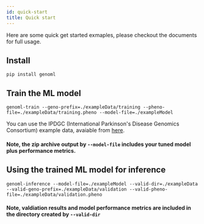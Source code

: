 ```yaml
---
id: quick-start
title: Quick start
---
```


Here are some quick get started exmaples, please checkout the documents for full usage.

## Install 
~~~~
pip install genoml
~~~~

## Train the ML model 
~~~~
genoml-train --geno-prefix=./exampleData/training --pheno-file=./exampleData/training.pheno --model-file=./exampleModel
~~~~

You can use the IPDGC (International Parkinson's Disease Genomics Consortium) example data, avaiable from [here](https://github.com/ipdgc/GenoML-Brief-Intro/raw/master/exampleData.zip).
#### Note, the zip archive output by ```--model-file``` includes your tuned model plus performance metrics. 

## Using the trained ML model for inference
~~~~
genoml-inference --model-file=./exampleModel --valid-dir=./exampleData --valid-geno-prefix=./exampleData/validation --valid-pheno-file=./exampleData/validation.pheno
~~~~
#### Note, valdiation results and model performance metrics are included in the directory created by ```--valid-dir```

